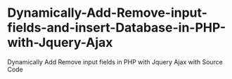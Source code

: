 # Dynamically-Add-Remove-input-fields-and-insert-Database-in-PHP-with-Jquery-Ajax
Dynamically Add Remove input fields in PHP with Jquery Ajax with Source Code
